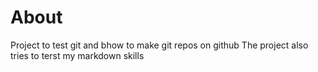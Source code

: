 # About
Project to test git and bhow to make git repos on github
The project also tries to terst my markdown skills
